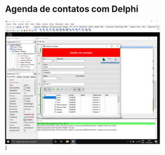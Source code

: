 # Agenda de contatos com Delphi

![alt text](https://github.com/HallefBruno/Agenda-Delphi/blob/main/Capturar.PNG)]
